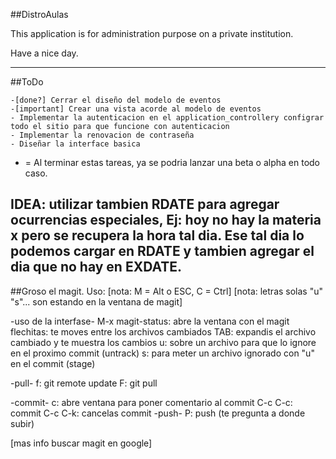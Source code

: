 ##DistroAulas

This application is for administration purpose on a private institution.

Have a nice day.

--------------------------------------------------------------------------
##ToDo


	-[done?] Cerrar el diseño del modelo de eventos
	-[important] Crear una vista acorde al modelo de eventos
	- Implementar la autenticacion en el application_controllery configrar todo el sitio para que funcione con autenticacion
	- Implementar la renovacion de contraseña
	- Diseñar la interface basica

* = Al terminar estas tareas, ya se podria lanzar una beta o alpha en
    todo caso.

IDEA: utilizar tambien RDATE para agregar ocurrencias especiales, Ej: hoy no hay la materia x pero
se recupera la hora tal dia. Ese tal dia lo podemos cargar en RDATE y tambien agregar el dia que no
hay en EXDATE.
----------------------------------------------------------------

##Groso el magit. Uso:
[nota: M = Alt o ESC, C = Ctrl]
[nota: letras solas "u" "s"... son estando en la ventana de magit]


-uso de la interfase-
     M-x magit-status: abre la ventana con el magit
     flechitas: te moves entre los archivos cambiados
     TAB: expandis el archivo cambiado y te muestra los cambios
     u: sobre un archivo para que lo ignore en el proximo commit (untrack)
     s: para meter un archivo ignorado con "u" en el commit (stage)

-pull-
        f: git remote update
        F: git pull

-commit-
        c: abre ventana para poner comentario al commit
        C-c C-c: commit
        C-c C-k: cancelas commit
-push-
        P: push (te pregunta a donde subir)

[mas info buscar magit en google]
